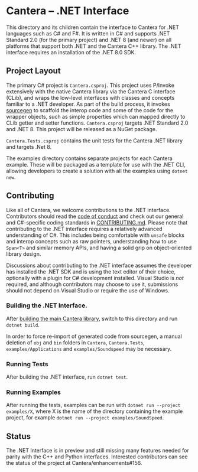 # Cantera – .NET Interface

This directory and its children contain the interface to Cantera for .NET languages
such as C# and F#. It is written in C# and supports .NET Standard 2.0
(for the primary project) and .NET 8 (and newer) on all platforms that support both
.NET and the Cantera C++ library. The .NET interface requires an installation of the
.NET 8.0 SDK.

## Project Layout

The primary C# project is `Cantera.csproj`. This project uses P/Invoke extensively with
the native Cantera library via the Cantera C interface (CLib), and wraps the low-level
interfaces with classes and concepts familiar to a .NET developer. As part of the build
process, it invokes [sourcegen](/interfaces/sourcegen)
to scaffold the interop code and some of the code for the wrapper objects, such as
simple properties which can mapped directly to CLib getter and setter functions.
`Cantera.csproj` targets .NET Standard 2.0 and .NET 8. This project will be released as
a NuGet package.

`Cantera.Tests.csproj` contains the unit tests for the Cantera .NET library and targets
.Net 8.

The examples directory contains separate projects for each Cantera example. These will
be packaged as a template for use with the .NET CLI, allowing developers to create a
solution with all the examples using `dotnet new`.

## Contributing

Like all of Cantera, we welcome contributions to the .NET interface. Contributors should
read the [code of conduct](/CODE_OF_CONDUCT.md) and check out our general and
C#-specific coding standards in [CONTRIBUTING.md](/CONTRIBUTING.md). Please note that
contributing to the .NET interface requires a relatively advanced understanding of C#.
This includes being comfortable with `unsafe` blocks and interop concepts such as
raw pointers, understanding how to use `Span<T>` and similar memory APIs, and having
a solid grip on object-oriented library design.

Discussions about contributing to the .NET interface assumes the developer has installed
the .NET SDK and is using the text editor of their choice, optionally with a plugin for
C# development installed. Visual Studio is _not_ required, and although contributors
may choose to use it, submissions should not depend on Visual Studio or require
the use of Windows.

### Building the .NET Interface.

After [building the main Cantera library](https://cantera.org/stable/develop/index.html),
switch to this directory and run `dotnet build`.

In order to force re-import of generated code from sourcegen, a manual deletion of
`obj` and `bin` folders in `Cantera`, `Cantera.Tests`, `examples/Applications` and
`examples/Soundspeed` may be necessary.

### Running Tests

After building the .NET interface, run `dotnet test`.

### Running Examples

After running the tests, examples can be run with `dotnet run --project examples/X`,
where X is the name of the directory containing the example project, for example
`dotnet run --project examples/SoundSpeed`.

## Status

The .NET Interface is in preview and still missing many features
needed for parity with the C++ and Python interfaces. Interested contributors can see
the status of the project at Cantera/enhancements#156.
